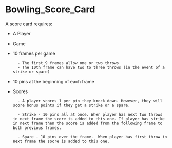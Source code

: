 # Bowling_Score_Card

A score card requires:

* A Player

* Game

* 10 frames per game

		- The first 9 frames allow one or two throws
		- The 10th frame can have two to three throws (in the event of a strike or spare)


* 10 pins at the beginning of each frame

* Scores

		- A player scores 1 per pin they knock down. However, they will score bonus points if they get a strike or a spare.

		- Strike - 10 pins all at once. When player has next two throws in next frame the score is added to this one. If player has strike in next frame then the score is added from the following frame to both previous frames.

		- Spare - 10 pins over the frame.  When player has first throw in next frame the socre is added to this one.
